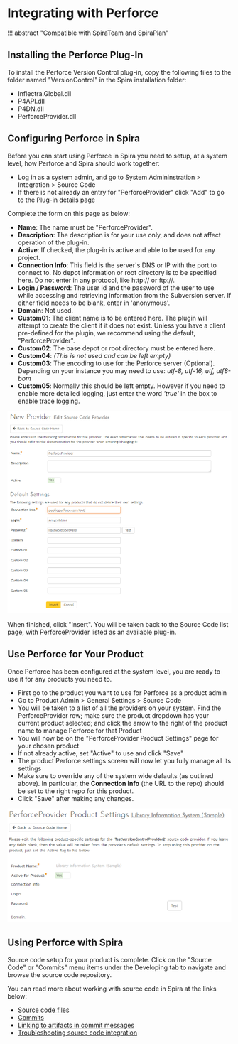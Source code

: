 # Integrating with Perforce
!!! abstract "Compatible with SpiraTeam and SpiraPlan"

## Installing the Perforce Plug-In  
To install the Perforce Version Control plug-in, copy the following files to the folder named "VersionControl" in the Spira installation folder:
    
-   Inflectra.Global.dll
-   P4API.dll
-   P4DN.dll
-   PerforceProvider.dll

## Configuring Perforce in Spira
Before you can start using Perforce in Spira you need to setup, at a system level, how Perforce and Spira should work together: 

- Log in as a system admin, and go to System Admininstration > Integration > Source Code
- If there is not already an entry for "PerforceProvider" click "Add" to go to the Plug-in details page

Complete the form on this page as below:

-   **Name**: The name must be "PerforceProvider".
-   **Description**: The description is for your use only, and does not affect operation of the plug-in.
-   **Active**: If checked, the plug-in is active and able to be used for any project.
-   **Connection Info**: This field is the server's DNS or IP with the port to connect to. No depot information or root directory is to be specified here. Do not enter in any protocol, like http:// or ftp://.
-   **Login / Password**: The user id and the password of the user to use while accessing and retrieving information from the Subversion server. If either field needs to be blank, enter in 'anonymous'.
-   **Domain**: Not used.
-   **Custom01**: The client name is to be entered here. The plugin will attempt to create the client if it does not exist. Unless you have a client pre-defined for the plugin, we recommend using the default, "PerforceProvider".
-   **Custom02**: The base depot or root directory must be entered here.
-   **Custom04**: *(This is not used and can be left empty)*
-   **Custom03**: The encoding to use for the Perforce server (Optional). Depending on your instance you may need to use: *utf-8, utf-16, utf, utf8-bom*
-   **Custom05**: Normally this should be left empty. However if you need to enable more detailed logging, just enter the word *'true'* in the box to enable trace logging.

![](img/Integrating_with_Perforce_53.png)

When finished, click "Insert". You will be taken back to the Source Code list page, with PerforceProvider listed as an available plug-in.

## Use Perforce for Your Product
Once Perforce has been configured at the system level, you are ready to use it for any products you need to. 

- First go to the product you want to use for Perforce as a product admin
- Go to Product Admin > General Settings > Source Code
- You will be taken to a list of all the providers on your system. Find the PerforceProvider row; make sure the product dropdown has your current product selected; and click the arrow to the right of the product name to manage Perforce for that Product
- You will now be on the "PerforceProvider Product Settings" page for your chosen product
- If not already active, set "Active" to use and click "Save"
- The product Perforce settings screen will now let you fully manage all its settings
- Make sure to override any of the system wide defaults (as outlined above). In particular, the **Connection Info** (the URL to the repo) should be set to the right repo for this product.
- Click "Save" after making any changes.

![](img/Integrating_with_Perforce_54.png)

## Using Perforce with Spira
Source code setup for your product is complete. Click on the "Source Code" or "Commits" menu items under the Developing tab to navigate and browse the source code repository.

You can read more about working with source code in Spira at the links below:

- [Source code files](../Spira-User-Manual/Source-Code.md/#source-code-file-list)
- [Commits](../Spira-User-Manual/Commits.md/#commit-list)
- [Linking to artifacts in commit messages](../Spira-User-Manual/Commits.md/#linking-to-artifacts-in-commit-messages)
- [Troubleshooting source code integration](../Spira-User-Manual/Source-Code.md/#troubleshooting-source-code-integration)